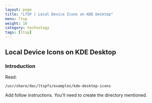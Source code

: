```yaml
---
layout: page
title: "LTSP | Local Device Icons on KDE Desktop"
menu: ltsp
weight: 10
category: technology
tags: [ltsp]
---
```


## Local Device Icons on KDE Desktop

### Introduction

Read:

    /usr/share/doc/ltspfs/examples/kde-desktop-icons

Add follow instructions.  You'll need to create the directory mentioned.

